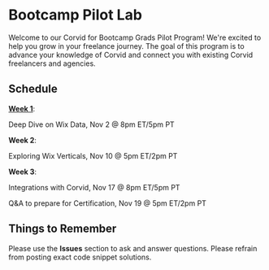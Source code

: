 # Bootcamp Pilot Lab

Welcome to our Corvid for Bootcamp Grads Pilot Program! We're excited to help you grow in your freelance journey. The goal of this program is to advance your knowledge of Corvid and connect you with existing Corvid freelancers and agencies. 


## Schedule

**[Week 1](week1.md)**: 

Deep Dive on Wix Data, Nov 2 @ 8pm ET/5pm PT

**Week 2**: 

Exploring Wix Verticals, Nov 10 @ 5pm ET/2pm PT

**Week 3**: 

Integrations with Corvid, Nov 17 @ 8pm ET/5pm PT

Q&A to prepare for Certification, Nov 19 @ 5pm ET/2pm PT


## Things to  Remember

Please use the **Issues** section to ask and answer questions. Please refrain from posting exact code snippet solutions. 

